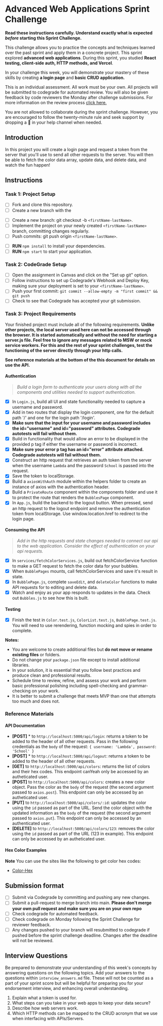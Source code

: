 # Advanced Web Applications Sprint Challenge

**Read these instructions carefully. Understand exactly what is expected _before_ starting this Sprint Challenge.**

This challenge allows you to practice the concepts and techniques learned over the past sprint and apply them in a concrete project. This sprint explored **advanced web applications**. During this sprint, you studied **React testing, client-side auth, HTTP methods, and Vercel**.

In your challenge this week, you will demonstrate your mastery of these skills by creating **a login page** and **basic CRUD application.**

This is an individual assessment. All work must be your own. All projects will be submitted to codegrade for automated review. You will also be given feedback by code reviewers the Monday after challenge submissions. For more information on the review process [click here.](https://www.notion.so/lambdaschool/How-to-View-Feedback-in-CodeGrade-c5147cee220c4044a25de28bcb6bb54a)

You are not allowed to collaborate during the sprint challenge. However, you are encouraged to follow the twenty-minute rule and seek support by dropping a :wave: in your help channel when needed.

## Introduction

In this project you will create a login page and request a token from the server that you'll use to send all other requests to the server. You will then be able to fetch the color data array, update data, and delete data, and watch the fun happen!

## Instructions

### Task 1: Project Setup

* [ ] Fork and clone this repository.
* [ ] Create a new branch with the 
- [ ] Create a new branch: git checkout -b `<firstName-lastName>`.
- [ ] Implement the project on your newly created `<firstName-lastName>` branch, committing changes regularly.
- [ ] Push commits: git push origin `<firstName-lastName>`.
* [ ] **RUN** `npm install` to install your dependencies.
* [ ] **RUN** `npm start` to start your application.

### Task 2: CodeGrade Setup

* [ ] Open the assignment in Canvas and click on the "Set up git" option.
* [ ] Follow instructions to set up Codegrade's Webhook and Deploy Key, making sure your deployment is set to your `<firstName-lastName>`.
* [ ] Push your first commit: `git commit --allow-empty -m "first commit" && git push`
* [ ] Check to see that Codegrade has accepted your git submission.

### Task 3: Project Requirements

Your finished project must include all of the following requirements. **Unlike other projects, the local server used here can not be accessed through the browser. It is started automatically and without the need for starting a server.js file. Feel free to ignore any messages related to MSW or mock service workers. For this and the rest of your sprint challenges, test the functioning of the server directly through your http calls.**

**See reference materials at the bottom of the this document for details on use the API.**

#### Authentication
> *Build a login form to authenticate your users along with all the components and utilities needed to support authentication.*

* [X] In `Login.js`, build all UI and state functionality needed to capture a username and password.
* [X] Add in two routes that display the login component, one for the default path '/' and one for the login path '/login'.
* [X] **Make sure that the input for your username and password includes the id="username" and id="password" attributes. Codegrade autotests will fail without them.**
* [X] Build in functionality that would allow an error to be displayed in the provided p tag if either the username or password is incorrect.
* [X] **Make sure your error p tag has an id="error" attribute attached. Codegrade autotests will fail without them.**
* [X] Construct an http request that retrieves an auth token from the server when the username `Lambda` and the password `School` is passed into the request.
* [X] Save the token to localStorage.
* [X] Build a `axiosWithAuth` module within the helpers folder to create an instance of axios with the authentication header.
* [X] Build a `PrivateRoute` component within the components folder and use it to protect the route that renders the `BubblesPage` component.
* [X] In `App.js`, build the backend to the logout button. When pressed, send an http request to the logout endpoint and remove the authentication token from localStorage. Use window.location.href to redirect to the login page.

#### Consuming the API
> *Add in the http requests and state changes needed to connect our api to the web application. Consider the effect of authentication on your api requests.*

* [X] In `services/fetchColorServices.js`, build out fetchColorService function to make a GET request to fetch the color data for your bubbles.
* [X] When `BubblePages` mounts, call fetchColorServices and save it's result in state.
* [X] In `BubblePage.js`, complete `saveEdit`, and `deleteColor` functions to make API requests for to editing and delete data.
* [X] Watch and enjoy as your app responds to updates in the data. Check out `Bubbles.js` to see how this is built.

#### Testing
* [X] Finish the test in `Color.test.js`, `ColorList.test.js`, `BubblePage.test.js`. You will need to use rerendering, function mocking and spies in order to complete.

**Notes:**
* You are welcome to create additional files but **do not move or rename existing files** or folders.
* Do not change your `package.json` file except to install additional libraries.
* In your solution, it is essential that you follow best practices and produce clean and professional results.
* Schedule time to review, refine, and assess your work and perform basic professional polishing including spell-checking and grammar-checking on your work.
* It is better to submit a challenge that meets MVP than one that attempts too much and does not.

### Reference Materials

#### API Documentation
* **[POST]** * to `http://localhost:5000/api/login`: returns a token to be added to the header of all other requests. Pass in the following credentials as the `body` of the request: `{ username: 'Lambda', password: 'School' }`
* **[POST]** * to `http://localhost:5000/api/logout`: returns a token to be added to the header of all other requests.
* **[GET]** to `http://localhost:5000/api/colors`: returns the list of colors and their hex codes. This endpoint canYeah only be accessed by an autheticated user.
* **[POST]** to `http://localhost:5000/api/colors`: creates a new color object. Pass the color as the `body` of the request (the second argument passed to `axios.post`). This endpoint can only be accessed by an autheticated user.
* **[PUT]** to `http://localhost:5000/api/colors/:id`: updates the color using the `id` passed as part of the URL. Send the color object with the updated information as the `body` of the request (the second argument passed to `axios.put`). This endpoint can only be accessed by an authenticated user.
* **[DELETE]** to `http://localhost:5000/api/colors/123`: removes the color using the `id` passed as part of the URL (123 in example). This endpoint can only be accessed by an autheticated user.

#### Hex Color Examples
**Note** You can use the sites like the following to get color hex codes:
* [Color-Hex](https://www.color-hex.com/)

## Submission format

* [ ] Submit via Codegrade by committing and pushing any new changes.
* [ ] Submit a pull-request to merge <firstName-lastName> branch into main. **Please don't merge your own pull request and make sure you are on your own repo**
* [ ] Check codegrade for automated feedback.
* [ ] Check codegrade on Monday following the Sprint Challenge for reviewer feedback.
* [ ] Any changes pushed to your <firstName-lastName> branch will resubmitted to codegrade if pushed before the sprint challenge deadline. Changes after the deadline will not be reviewed.

## Interview Questions

Be prepared to demonstrate your understanding of this week's concepts by answering questions on the following topics. Add your answers to the questions within `interview_answers.md` file. These will not be counted as a part of your sprint score but will be helpful for preparing you for your endorsement interview, and enhancing overall understanding.

1. Explain what a token is used for.
2. What steps can you take in your web apps to keep your data secure?
3. Describe how web servers work.
4. Which HTTP methods can be mapped to the CRUD acronym that we use when interfacing with APIs/Servers.